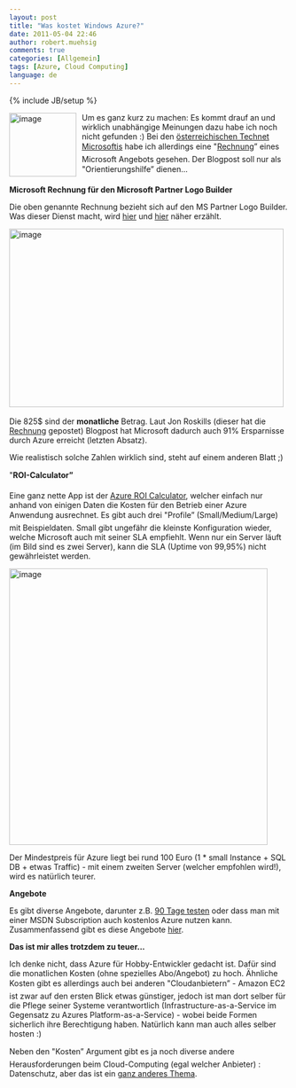 ```yaml
---
layout: post
title: "Was kostet Windows Azure?"
date: 2011-05-04 22:46
author: robert.muehsig
comments: true
categories: [Allgemein]
tags: [Azure, Cloud Computing]
language: de
---
```

{% include JB/setup %}
<p><img style="border-bottom: 0px; border-left: 0px; margin: 0px 10px 0px 0px; display: inline; border-top: 0px; border-right: 0px" title="image" border="0" alt="image" align="left" src="{{BASE_PATH}}/assets/wp-images/image_thumb454.png" width="121" height="115" /></p>  <p>Um es ganz kurz zu machen: Es kommt drauf an und wirklich unabhängige Meinungen dazu habe ich noch nicht gefunden :) Bei den <a href="http://blogs.technet.com/b/austria/archive/2011/04/30/so-teuer-ist-windows-azure.aspx">österreichischen Technet Microsoftis</a> habe ich allerdings eine "<a href="http://microsoftpartnernetwork.com/PartnerPerspective/Permalink/33#fbid=WIPWcUtDMf2">Rechnung</a>” eines Microsoft Angebots gesehen. Der Blogpost soll nur als "Orientierungshilfe” dienen...</p>  <p><strong>Microsoft Rechnung für den Microsoft Partner Logo Builder</strong></p>  <p>Die oben genannte Rechnung bezieht sich auf den MS Partner Logo Builder. Was dieser Dienst macht, wird <a href="http://blogs.technet.com/b/austria/archive/2011/04/30/so-teuer-ist-windows-azure.aspx">hier</a> und <a href="http://microsoftpartnernetwork.com/PartnerPerspective/Permalink/33#fbid=WIPWcUtDMf2">hier</a> näher erzählt.</p>  <p><a href="{{BASE_PATH}}/assets/wp-images/image1273.png"><img style="border-bottom: 0px; border-left: 0px; display: inline; border-top: 0px; border-right: 0px" title="image" border="0" alt="image" src="{{BASE_PATH}}/assets/wp-images/image_thumb455.png" width="495" height="322" /></a>&#160;</p>  <p>Die 825$ sind der <strong>monatliche</strong> Betrag. Laut Jon Roskills (dieser hat die <a href="http://microsoftpartnernetwork.com/PartnerPerspective/Permalink/33#fbid=WIPWcUtDMf2">Rechnung</a> gepostet) Blogpost hat Microsoft dadurch auch 91% Ersparnisse durch Azure erreicht (letzten Absatz). </p>  <p>Wie realistisch solche Zahlen wirklich sind, steht auf einem anderen Blatt ;)</p>  <p>"<strong>ROI-Calculator”</strong></p>  <p>Eine ganz nette App ist der <a href="http://azureroi.cloudapp.net/">Azure ROI Calculator</a>, welcher einfach nur anhand von einigen Daten die Kosten für den Betrieb einer Azure Anwendung ausrechnet. Es gibt auch drei "Profile” (Small/Medium/Large) mit Beispieldaten. Small gibt ungefähr die kleinste Konfiguration wieder, welche Microsoft auch mit seiner SLA empfiehlt. Wenn nur ein Server läuft (im Bild sind es zwei Server), kann die SLA (Uptime von 99,95%) nicht gewährleistet werden.</p>  <p><a href="{{BASE_PATH}}/assets/wp-images/image1274.png"><img style="border-bottom: 0px; border-left: 0px; display: inline; border-top: 0px; border-right: 0px" title="image" border="0" alt="image" src="{{BASE_PATH}}/assets/wp-images/image_thumb456.png" width="466" height="499" /></a> </p>  <p>Der Mindestpreis für Azure liegt bei rund 100 Euro (1 * small Instance + SQL DB + etwas Traffic) - mit einem zweiten Server (welcher empfohlen wird!), wird es natürlich teurer.</p>  <p><strong>Angebote</strong></p>  <p>Es gibt diverse Angebote, darunter z.B. <a href="{{BASE_PATH}}/2011/04/29/windows-azure-90-tage-kostenlos-testen/">90 Tage testen</a> oder dass man mit einer MSDN Subscription auch kostenlos Azure nutzen kann. Zusammenfassend gibt es diese Angebote <a href="http://www.microsoft.com/windowsazure/offers/">hier</a>.</p>  <p><strong>Das ist mir alles trotzdem zu teuer...</strong></p>  <p>Ich denke nicht, dass Azure für Hobby-Entwickler gedacht ist. Dafür sind die monatlichen Kosten (ohne spezielles Abo/Angebot) zu hoch. Ähnliche Kosten gibt es allerdings auch bei anderen "Cloudanbietern” - Amazon EC2 ist zwar auf den ersten Blick etwas günstiger, jedoch ist man dort selber für die Pflege seiner Systeme verantwortlich (Infrastructure-as-a-Service im Gegensatz zu Azures Platform-as-a-Service) - wobei beide Formen sicherlich ihre Berechtigung haben. Natürlich kann man auch alles selber hosten :)</p>  <p>Neben den "Kosten” Argument gibt es ja noch diverse andere Herausforderungen beim Cloud-Computing (egal welcher Anbieter) : Datenschutz, aber das ist ein <a href="{{BASE_PATH}}/2010/08/05/europische-data-center-von-microsoft-co-vs-us-patriot-act/">ganz anderes Thema</a>.</p>
